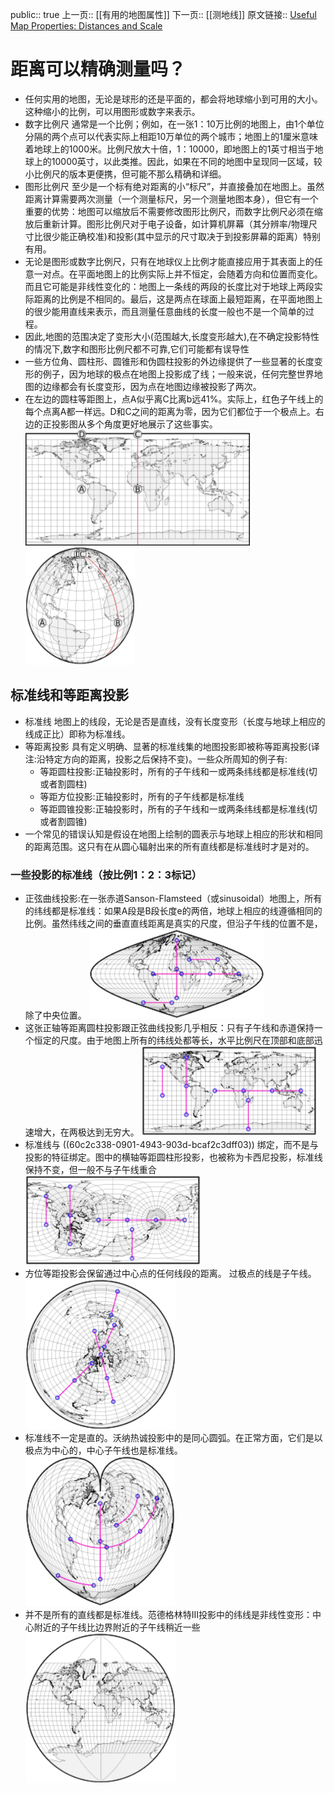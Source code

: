 public:: true
上一页:: [[有用的地图属性]]
下一页:: [[测地线]]
原文链接:: [Useful Map Properties: Distances and Scale](https://web.archive.org/web/20180322172708/http://www.progonos.com/furuti/MapProj/Normal/CartProp/DistPres/distPres.html)

# 距离可以精确测量吗？
- 任何实用的地图，无论是球形的还是平面的，都会将地球缩小到可用的大小。这种缩小的比例，可以用图形或数字来表示。
- 数字比例尺
  通常是一个比例；例如，在一张1：10万比例的地图上，由1个单位分隔的两个点可以代表实际上相距10万单位的两个城市；地图上的1厘米意味着地球上的1000米。比例尺放大十倍，1：10000，即地图上的1英寸相当于地球上的10000英寸，以此类推。因此，如果在不同的地图中呈现同一区域，较小比例尺的版本更便携，但可能不那么精确和详细。
- 图形比例尺
  至少是一个标有绝对距离的小“标尺”，并直接叠加在地图上。虽然距离计算需要两次测量（一个测量标尺，另一个测量地图本身），但它有一个重要的优势：地图可以缩放后不需要修改图形比例尺，而数字比例尺必须在缩放后重新计算。图形比例尺对于电子设备，如计算机屏幕（其分辨率/物理尺寸比很少能正确校准)和投影(其中显示的尺寸取决于到投影屏幕的距离）特别有用。
- 无论是图形或数字比例尺，只有在地球仪上比例才能直接应用于其表面上的任意一对点。在平面地图上的比例实际上并不恒定，会随着方向和位置而变化。而且它可能是非线性变化的：地图上一条线的两段的长度比对于地球上两段实际距离的比例是不相同的。最后，这是两点在球面上最短距离，在平面地图上的很少能用直线来表示，而且测量任意曲线的长度一般也不是一个简单的过程。
- 因此,地图的范围决定了变形大小(范围越大,长度变形越大),在不确定投影特性的情况下,数字和图形比例尺都不可靠,它们可能都有误导性
- 一些方位角、圆柱形、圆锥形和伪圆柱投影的外边缘提供了一些显著的长度变形的例子，因为地球的极点在地图上投影成了线；一般来说，任何完整世界地图的边缘都会有长度变形，因为点在地图边缘被投影了两次。
- 在左边的圆柱等距图上，点A似乎离C比离b远41%。实际上，红色子午线上的每个点离A都一样远。D和C之间的距离为零，因为它们都位于一个极点上。右边的正投影图从多个角度更好地展示了这些事实。
  ![image.png](../assets/image_1623375161513_0.png) ![image.png](../assets/image_1623375177599_0.png)
## 标准线和等距离投影
- 标准线 
  地图上的线段，无论是否是直线，没有长度变形（长度与地球上相应的线成正比）即称为标准线。
- 等距离投影
  具有定义明确、显著的标准线集的地图投影即被称等距离投影(译注:沿特定方向的距离，投影之后保持不变)。一些众所周知的例子有:
  * 等距圆柱投影:正轴投影时，所有的子午线和一或两条纬线都是标准线(切或者割圆柱)
  * 等距方位投影:正轴投影时，所有的子午线都是标准线
  * 等距圆锥投影:正轴投影时，所有的子午线和一或两条纬线都是标准线(切或者割圆锥)
- 一个常见的错误认知是假设在地图上绘制的圆表示与地球上相应的形状和相同的距离范围。这只有在从圆心辐射出来的所有直线都是标准线时才是对的。
### 一些投影的标准线（按比例1：2：3标记）
- 正弦曲线投影:在一张赤道Sanson-Flamsteed（或sinusoidal）地图上，所有的纬线都是标准线：如果A段是B段长度e的两倍，地球上相应的线遵循相同的比例。虽然纬线之间的垂直直线距离是真实的尺度，但沿子午线的位置不是，除了中央位置。
  ![image.png](../assets/image_1623375778880_0.png)
- 这张正轴等距离圆柱投影跟正弦曲线投影几乎相反：只有子午线和赤道保持一个恒定的尺度。由于地图上所有的纬线处都等长，水平比例尺在顶部和底部迅速增大，在两极达到无穷大。
  ![image.png](../assets/image_1623375850971_0.png)
- 标准线与 ((60c2c338-0901-4943-903d-bcaf2c3dff03)) 绑定，而不是与投影的特征绑定。图中的横轴等距圆柱形投影，也被称为卡西尼投影，标准线保持不变，但一般不与子午线重合
  ![image.png](../assets/image_1623376020352_0.png)
- 方位等距投影会保留通过中心点的任何线段的距离。 过极点的线是子午线。
  ![image.png](../assets/image_1623376058239_0.png)
- 标准线不一定是直的。沃纳热诚投影中的是同心圆弧。在正常方面，它们是以极点为中心的，中心子午线也是标准线。
  ![image.png](../assets/image_1623376069511_0.png)
- 并不是所有的直线都是标准线。范德格林特III投影中的纬线是非线性变形：中心附近的子午线比边界附近的子午线稍近一些
  ![image.png](../assets/image_1623376100222_0.png)